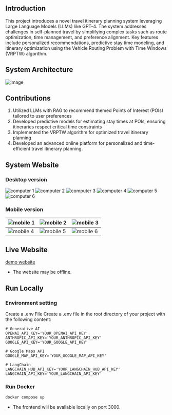 ## Introduction
This project introduces a novel travel itinerary planning system leveraging Large Language Models (LLMs) like GPT-4. The system addresses challenges in self-planned travel by simplifying complex tasks such as route optimization, time management, and preference alignment. Key features include personalized recommendations, predictive stay time modeling, and itinerary optimization using the Vehicle Routing Problem with Time Windows (VRPTW) algorithm.

## System Architecture
![image](https://github.com/user-attachments/assets/95264cd2-dd9d-4b99-a1df-2d2a3fa5f965)

## Contributions
1. Utilized LLMs with RAG to recommend themed Points of Interest (POIs) tailored to user preferences
2. Developed predictive models for estimating stay times at POIs, ensuring itineraries respect critical time constraints
3. Implemented the VRPTW algorithm for optimized travel itinerary planning
4. Developed an advanced online platform for personalized and time-efficient travel itinerary planning.

## System Website
### Desktop version
![computer 1](https://github.com/user-attachments/assets/84557442-5843-4ae4-9bbe-9b4d20631591)
![computer 2](https://github.com/user-attachments/assets/cbcfc321-d6ab-4932-aaeb-aa4a9eaed621)
![computer 3](https://github.com/user-attachments/assets/ee30290a-287c-4771-9398-1087ab56d5df)
![computer 4](https://github.com/user-attachments/assets/9015a93d-fd9f-429f-bc0d-d81c0f28947f)
![computer 5](https://github.com/user-attachments/assets/4aacfdc6-4f33-4936-acb1-3a2e1e352ca5)
![computer 6](https://github.com/user-attachments/assets/ad22941f-7907-40a8-b5ce-7b21499258ca)

### Mobile version
| ![mobile 1](https://github.com/user-attachments/assets/5983dc6b-234c-4585-bbb1-364307038704) | ![mobile 2](https://github.com/user-attachments/assets/1fc9085a-5f7d-4e26-bdd0-41f341b728fa) | ![mobile 3](https://github.com/user-attachments/assets/b2bd59ad-a421-4477-b99c-236dc9f65ba6) |
|---|---|---|
| ![mobile 4](https://github.com/user-attachments/assets/108bf84a-13b1-4bea-8488-c1571455bb34) | ![mobile 5](https://github.com/user-attachments/assets/8be494b5-7ad1-4dc1-b3e9-90e19e0446ea) | ![mobile 6](https://github.com/user-attachments/assets/3acfc7b1-ee43-48b8-a2c9-38f6858a08cb) |

## Live Website
[demo website](www.isheng.xyz)
* The website may be offline.

## Run Locally

### Environment setting
Create a .env File
Create a .env file in the root directory of your project with the following content:
```env
# Generative AI
OPENAI_API_KEY='YOUR_OPENAI_API_KEY'
ANTHROPIC_API_KEY='YOUR_ANTHROPIC_API_KEY'
GOOGLE_API_KEY='YOUR_GOOGLE_API_KEY'

# Google Maps API
GOOGLE_MAP_API_KEY='YOUR_GOOGLE_MAP_API_KEY'

# LangChain
LANGCHAIN_HUB_API_KEY='YOUR_LANGCHAIN_HUB_API_KEY'
LANGCHAIN_API_KEY='YOUR_LANGCHAIN_API_KEY'
```
### Run Docker
```bash
docker compose up
```
* The frontend will be available locally on port 3000.


